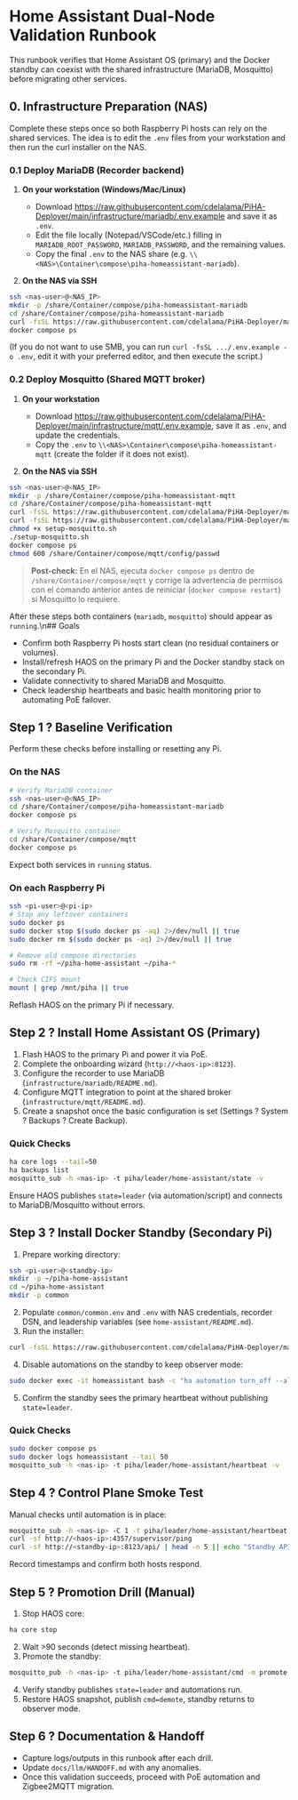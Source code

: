 # Home Assistant Dual-Node Validation Runbook

This runbook verifies that Home Assistant OS (primary) and the Docker standby can coexist with the shared infrastructure (MariaDB, Mosquitto) before migrating other services.

## 0. Infrastructure Preparation (NAS)

Complete these steps once so both Raspberry Pi hosts can rely on the shared services. The idea is to edit the `.env` files from your workstation and then run the curl installer on the NAS.

### 0.1 Deploy MariaDB (Recorder backend)

1. **On your workstation (Windows/Mac/Linux)**
   - Download <https://raw.githubusercontent.com/cdelalama/PiHA-Deployer/main/infrastructure/mariadb/.env.example> and save it as `.env`.
   - Edit the file locally (Notepad/VSCode/etc.) filling in `MARIADB_ROOT_PASSWORD`, `MARIADB_PASSWORD`, and the remaining values.
   - Copy the final `.env` to the NAS share (e.g. `\\<NAS>\Container\compose\piha-homeassistant-mariadb`).

2. **On the NAS via SSH**

```bash
ssh <nas-user>@<NAS_IP>
mkdir -p /share/Container/compose/piha-homeassistant-mariadb
cd /share/Container/compose/piha-homeassistant-mariadb
curl -fsSL https://raw.githubusercontent.com/cdelalama/PiHA-Deployer/main/infrastructure/mariadb/setup-nas-mariadb.sh | bash
docker compose ps
```

(If you do not want to use SMB, you can run `curl -fsSL .../.env.example -o .env`, edit it with your preferred editor, and then execute the script.)

### 0.2 Deploy Mosquitto (Shared MQTT broker)

1. **On your workstation**
   - Download <https://raw.githubusercontent.com/cdelalama/PiHA-Deployer/main/infrastructure/mqtt/.env.example>, save it as `.env`, and update the credentials.
   - Copy the `.env` to `\\<NAS>\Container\compose\piha-homeassistant-mqtt` (create the folder if it does not exist).

2. **On the NAS via SSH**

```bash
ssh <nas-user>@<NAS_IP>
mkdir -p /share/Container/compose/piha-homeassistant-mqtt
cd /share/Container/compose/piha-homeassistant-mqtt
curl -fsSL https://raw.githubusercontent.com/cdelalama/PiHA-Deployer/main/infrastructure/mqtt/docker-compose.yml -o docker-compose.yml
curl -fsSL https://raw.githubusercontent.com/cdelalama/PiHA-Deployer/main/infrastructure/mqtt/setup-mosquitto.sh -o setup-mosquitto.sh
chmod +x setup-mosquitto.sh
./setup-mosquitto.sh
docker compose ps
chmod 600 /share/Container/compose/mqtt/config/passwd
```

> **Post-check:** En el NAS, ejecuta `docker compose ps` dentro de `/share/Container/compose/mqtt` y corrige la advertencia de permisos con el comando anterior antes de reiniciar (`docker compose restart`) si Mosquitto lo requiere.

After these steps both containers (`mariadb`, `mosquitto`) should appear as `running`.\n## Goals

- Confirm both Raspberry Pi hosts start clean (no residual containers or volumes).
- Install/refresh HAOS on the primary Pi and the Docker standby stack on the secondary Pi.
- Validate connectivity to shared MariaDB and Mosquitto.
- Check leadership heartbeats and basic health monitoring prior to automating PoE failover.

## Step 1 ? Baseline Verification

Perform these checks before installing or resetting any Pi.

### On the NAS

```bash
# Verify MariaDB container
ssh <nas-user>@<NAS_IP>
cd /share/Container/compose/piha-homeassistant-mariadb
docker compose ps

# Verify Mosquitto container
cd /share/Container/compose/mqtt
docker compose ps

```

Expect both services in `running` status.

### On each Raspberry Pi

```bash
ssh <pi-user>@<pi-ip>
# Stop any leftover containers
sudo docker ps
sudo docker stop $(sudo docker ps -aq) 2>/dev/null || true
sudo docker rm $(sudo docker ps -aq) 2>/dev/null || true

# Remove old compose directories
sudo rm -rf ~/piha-home-assistant ~/piha-*

# Check CIFS mount
mount | grep /mnt/piha || true

```

Reflash HAOS on the primary Pi if necessary.

## Step 2 ? Install Home Assistant OS (Primary)

1. Flash HAOS to the primary Pi and power it via PoE.
2. Complete the onboarding wizard (`http://<haos-ip>:8123`).
3. Configure the recorder to use MariaDB (`infrastructure/mariadb/README.md`).
4. Configure MQTT integration to point at the shared broker (`infrastructure/mqtt/README.md`).
5. Create a snapshot once the basic configuration is set (Settings ? System ? Backups ? Create Backup).

### Quick Checks

```bash
ha core logs --tail=50
ha backups list
mosquitto_sub -h <nas-ip> -t piha/leader/home-assistant/state -v

```

Ensure HAOS publishes `state=leader` (via automation/script) and connects to MariaDB/Mosquitto without errors.

## Step 3 ? Install Docker Standby (Secondary Pi)

1. Prepare working directory:

```bash
ssh <pi-user>@<standby-ip>
mkdir -p ~/piha-home-assistant
cd ~/piha-home-assistant
mkdir -p common

```

2. Populate `common/common.env` and `.env` with NAS credentials, recorder DSN, and leadership variables (see `home-assistant/README.md`).
3. Run the installer:

```bash
curl -fsSL https://raw.githubusercontent.com/cdelalama/PiHA-Deployer/main/home-assistant/install-home-assistant.sh | sudo bash

```

4. Disable automations on the standby to keep observer mode:

```bash
sudo docker exec -it homeassistant bash -c "ha automation turn_off --all"

```

5. Confirm the standby sees the primary heartbeat without publishing `state=leader`.

### Quick Checks

```bash
sudo docker compose ps
sudo docker logs homeassistant --tail 50
mosquitto_sub -h <nas-ip> -t piha/leader/home-assistant/heartbeat -v

```

## Step 4 ? Control Plane Smoke Test

Manual checks until automation is in place:

```bash
mosquitto_sub -h <nas-ip> -C 1 -t piha/leader/home-assistant/heartbeat -v
curl -sf http://<haos-ip>:4357/supervisor/ping
curl -sf http://<standby-ip>:8123/api/ | head -n 5 || echo "Standby API requires token"

```

Record timestamps and confirm both hosts respond.

## Step 5 ? Promotion Drill (Manual)

1. Stop HAOS core:

```bash
ha core stop

```

2. Wait >90 seconds (detect missing heartbeat).
3. Promote the standby:

```bash
mosquitto_pub -h <nas-ip> -t piha/leader/home-assistant/cmd -m promote

```

4. Verify standby publishes `state=leader` and automations run.
5. Restore HAOS snapshot, publish `cmd=demote`, standby returns to observer mode.

## Step 6 ? Documentation & Handoff

- Capture logs/outputs in this runbook after each drill.
- Update `docs/llm/HANDOFF.md` with any anomalies.
- Once this validation succeeds, proceed with PoE automation and Zigbee2MQTT migration.



